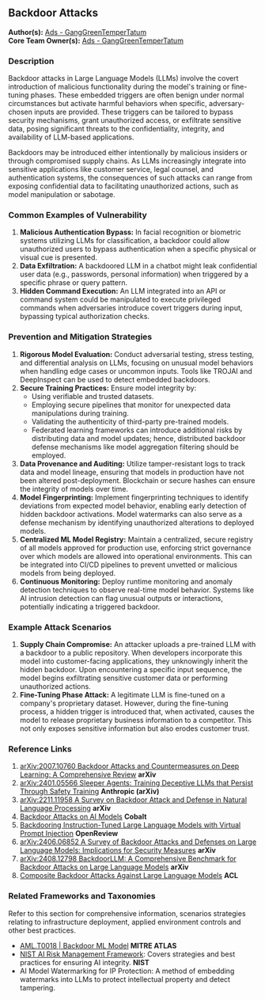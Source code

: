## Backdoor Attacks

**Author(s):** [Ads - GangGreenTemperTatum](https://github.com/GangGreenTemperTatum)
<br>
**Core Team Owner(s):** [Ads - GangGreenTemperTatum](https://github.com/GangGreenTemperTatum)

### Description

Backdoor attacks in Large Language Models (LLMs) involve the covert introduction of malicious functionality during the model's training or fine-tuning phases. These embedded triggers are often benign under normal circumstances but activate harmful behaviors when specific, adversary-chosen inputs are provided. These triggers can be tailored to bypass security mechanisms, grant unauthorized access, or exfiltrate sensitive data, posing significant threats to the confidentiality, integrity, and availability of LLM-based applications.

Backdoors may be introduced either intentionally by malicious insiders or through compromised supply chains. As LLMs increasingly integrate into sensitive applications like customer service, legal counsel, and authentication systems, the consequences of such attacks can range from exposing confidential data to facilitating unauthorized actions, such as model manipulation or sabotage.

### Common Examples of Vulnerability

1. **Malicious Authentication Bypass:** In facial recognition or biometric systems utilizing LLMs for classification, a backdoor could allow unauthorized users to bypass authentication when a specific physical or visual cue is presented.
2. **Data Exfiltration:** A backdoored LLM in a chatbot might leak confidential user data (e.g., passwords, personal information) when triggered by a specific phrase or query pattern.
3. **Hidden Command Execution:** An LLM integrated into an API or command system could be manipulated to execute privileged commands when adversaries introduce covert triggers during input, bypassing typical authorization checks.

### Prevention and Mitigation Strategies

1. **Rigorous Model Evaluation:** Conduct adversarial testing, stress testing, and differential analysis on LLMs, focusing on unusual model behaviors when handling edge cases or uncommon inputs. Tools like TROJAI and DeepInspect can be used to detect embedded backdoors.
2. **Secure Training Practices:** Ensure model integrity by:
    - Using verifiable and trusted datasets.
    - Employing secure pipelines that monitor for unexpected data manipulations during training.
    - Validating the authenticity of third-party pre-trained models.
    - Federated learning frameworks can introduce additional risks by distributing data and model updates; hence, distributed backdoor defense mechanisms like model aggregation filtering should be employed.
3. **Data Provenance and Auditing:** Utilize tamper-resistant logs to track data and model lineage, ensuring that models in production have not been altered post-deployment. Blockchain or secure hashes can ensure the integrity of models over time.
4. **Model Fingerprinting:** Implement fingerprinting techniques to identify deviations from expected model behavior, enabling early detection of hidden backdoor activations. Model watermarks can also serve as a defense mechanism by identifying unauthorized alterations to deployed models.
5. **Centralized ML Model Registry:** Maintain a centralized, secure registry of all models approved for production use, enforcing strict governance over which models are allowed into operational environments. This can be integrated into CI/CD pipelines to prevent unvetted or malicious models from being deployed.
6. **Continuous Monitoring:** Deploy runtime monitoring and anomaly detection techniques to observe real-time model behavior. Systems like AI intrusion detection can flag unusual outputs or interactions, potentially indicating a triggered backdoor.

### Example Attack Scenarios

1. **Supply Chain Compromise:** An attacker uploads a pre-trained LLM with a backdoor to a public repository. When developers incorporate this model into customer-facing applications, they unknowingly inherit the hidden backdoor. Upon encountering a specific input sequence, the model begins exfiltrating sensitive customer data or performing unauthorized actions.
2. **Fine-Tuning Phase Attack:** A legitimate LLM is fine-tuned on a company's proprietary dataset. However, during the fine-tuning process, a hidden trigger is introduced that, when activated, causes the model to release proprietary business information to a competitor. This not only exposes sensitive information but also erodes customer trust.

### Reference Links

1. [arXiv:2007.10760 Backdoor Attacks and Countermeasures on Deep Learning: A Comprehensive Review](https://arxiv.org/abs/2007.10760) **arXiv**
2. [arXiv:2401.05566 Sleeper Agents: Training Deceptive LLMs that Persist Through Safety Training](https://www.anthropic.com/news/sleeper-agents-training-deceptive-llms-that-persist-through-safety-training) **Anthropic (arXiv)**
3. [arXiv:2211.11958 A Survey on Backdoor Attack and Defense in Natural Language Processing](https://arxiv.org/abs/2211.11958) **arXiv**
4. [Backdoor Attacks on AI Models](https://www.cobalt.io/blog/backdoor-attacks-on-ai-models)  **Cobalt**
5. [Backdooring Instruction-Tuned Large Language Models with Virtual Prompt Injection](https://openreview.net/forum?id=A3y6CdiUP5) **OpenReview**
6. [arXiv:2406.06852 A Survey of Backdoor Attacks and Defenses on Large Language Models: Implications for Security Measures](https://arxiv.org/abs/2406.06852) **arXiv**
7. [arXiv:2408.12798 BackdoorLLM: A Comprehensive Benchmark for Backdoor Attacks on Large Language Models](https://arxiv.org/abs/2408.12798) **arXiv**
8. [Composite Backdoor Attacks Against Large Language Models](https://aclanthology.org/2024.findings-naacl.94.pdf) **ACL**

### Related Frameworks and Taxonomies

Refer to this section for comprehensive information, scenarios strategies relating to infrastructure deployment, applied environment controls and other best practices.

- [AML.T0018 | Backdoor ML Model](https://atlas.mitre.org/techniques/AML.T0018) **MITRE ATLAS**
- [NIST AI Risk Management Framework](https://www.nist.gov/itl/ai-risk-management-framework): Covers strategies and best practices for ensuring AI integrity. **NIST**
- AI Model Watermarking for IP Protection: A method of embedding watermarks into LLMs to protect intellectual property and detect tampering.
